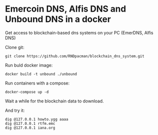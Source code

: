 # Emercoin DNS, Alfis DNS and Unbound DNS in a docker

Get access to blockchain-based dns systems on your PC (EmerDNS, Alfis DNS)


Clone git:

```
git clone https://github.com/RNDpacman/blockchain_dns_system.git
```

Run buld docker image:

```
docker build -t unbound ./unbound
```

Run containers with a compose:

```
docker-compose up -d
```

Wait a while for the blockchain data to download.

And try it:

```
dig @127.0.0.1 howto.ygg aaaa
dig @127.0.0.1 rtfm.emc
dig @127.0.0.1 iana.org
 
```
